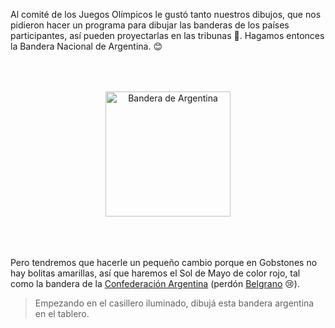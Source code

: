 <gs-toolbox toolbox-url="https://raw.githubusercontent.com/MumukiProject/mumuki-guia-gobstones-practica-primeros-programas-kids/master/toolbox.xml"></gs-toolbox>

Al comité de los Juegos Olímpicos le gustó tanto nuestros dibujos, que nos pidieron hacer un programa para dibujar las banderas de los países participantes, así pueden proyectarlas en las tribunas :running_shirt_with_sash:. Hagamos entonces la Bandera Nacional de Argentina. :blush:

<div align="center" style="padding:10%">
<img src="https://upload.wikimedia.org/wikipedia/commons/1/1a/Flag_of_Argentina.svg" alt="Bandera de Argentina" width="200px">
</div>


Pero tendremos que hacerle un pequeño cambio porque en Gobstones no hay bolitas amarillas, así que haremos el Sol de Mayo de color rojo, tal como la bandera de la [Confederación Argentina](https://es.wikipedia.org/wiki/Confederaci%C3%B3n_Argentina) (perdón [Belgrano](https://es.wikipedia.org/wiki/Manuel_Belgrano) :cry:).

> Empezando en el casillero iluminado, dibujá esta bandera argentina en el tablero. 
